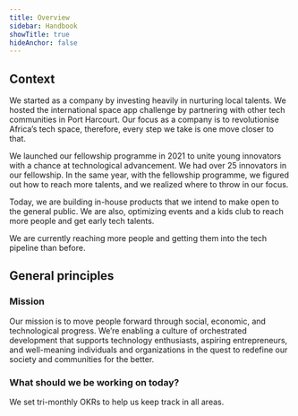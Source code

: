 ```yaml
---
title: Overview
sidebar: Handbook
showTitle: true
hideAnchor: false
---
```



## Context

We started as a company by investing heavily in nurturing local talents. We hosted the international space app challenge by partnering with other tech communities in Port Harcourt. 
Our focus as a company is to revolutionise Africa’s tech space, therefore, every step we take is one move closer to that.

We launched our fellowship programme in 2021 to unite young innovators with a chance at technological advancement. We had over 25 innovators in our fellowship. In the same year, with the fellowship programme, we figured out how to reach more talents, and we realized where to throw in our focus.

Today, we are building in-house products that we intend to make open to the general public. We are also, optimizing events and a kids club to reach more people and get early tech talents. 

We are currently reaching more people and getting them into the tech pipeline than before.  

## General principles

### Mission

Our mission is to move people forward through social, economic, and technological progress. We’re enabling a culture of orchestrated development that supports technology enthusiasts, aspiring entrepreneurs, and well-meaning individuals and organizations in the quest to redefine our society and communities for the better.

### What should we be working on today?

We set tri-monthly OKRs to help us keep track in all areas.
